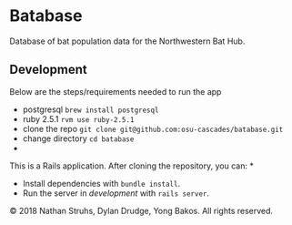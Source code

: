 # Batabase

Database of bat population data for the Northwestern Bat Hub.

## Development

Below are the steps/requirements needed to run the app
* postgresql `brew install postgresql`
* ruby 2.5.1 `rvm use ruby-2.5.1`
* clone the repo `git clone git@github.com:osu-cascades/batabase.git`
* change directory `cd batabase`
*
This is a Rails application. After cloning the repository, you can:
*
* Install dependencies with `bundle install`.
* Run the server in _development_ with `rails server`.

&copy; 2018 Nathan Struhs, Dylan Drudge, Yong Bakos. All rights reserved.
